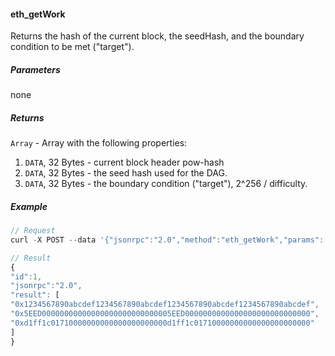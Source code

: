 
#### eth_getWork

Returns the hash of the current block, the seedHash, and the boundary condition to be met ("target").

##### Parameters
none

##### Returns

`Array` - Array with the following properties:
1. `DATA`, 32 Bytes - current block header pow-hash
2. `DATA`, 32 Bytes - the seed hash used for the DAG.
3. `DATA`, 32 Bytes - the boundary condition ("target"), 2^256 / difficulty.

##### Example
```js
// Request
curl -X POST --data '{"jsonrpc":"2.0","method":"eth_getWork","params":[],"id":73}'

// Result
{
"id":1,
"jsonrpc":"2.0",
"result": [
"0x1234567890abcdef1234567890abcdef1234567890abcdef1234567890abcdef",
"0x5EED00000000000000000000000000005EED0000000000000000000000000000",
"0xd1ff1c01710000000000000000000000d1ff1c01710000000000000000000000"
]
}
```
